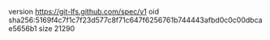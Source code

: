 version https://git-lfs.github.com/spec/v1
oid sha256:5169f4c7f1c7f23d577c8f71c647f6256761b744443afbd0c0c00dbcae5656b1
size 21290
